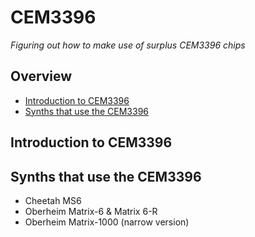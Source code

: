 # CEM3396 
*Figuring out how to make use of surplus CEM3396 chips*
## Overview
* [Introduction to CEM3396](#introduction-to-cem3396)
* [Synths that use the CEM3396](#synths-that-use-the-cem3396)

## Introduction to CEM3396

## Synths that use the CEM3396
- Cheetah MS6
- Oberheim Matrix-6 & Matrix 6-R
- Oberheim Matrix-1000 (narrow version)
